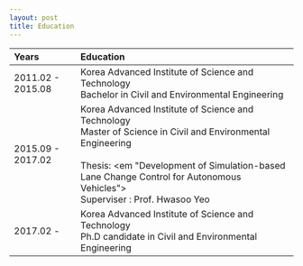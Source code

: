 ```yaml
---
layout: post
title: Education
---
```



| Years | Education |
|:---|:---|
| 2011.02 - 2015.08 | Korea Advanced Institute of Science and Technology </br> Bachelor in Civil and Environmental Engineering|
| 2015.09 - 2017.02 | Korea Advanced Institute of Science and Technology </br> Master of Science in Civil and Environmental Engineering </br></br> Thesis: <em "Development of Simulation-based Lane Change Control for Autonomous Vehicles"> </br> Superviser : Prof. Hwasoo Yeo |
| 2017.02 -         | Korea Advanced Institute of Science and Technology </br> Ph.D candidate in Civil and Environmental Engineering|

